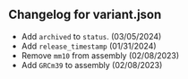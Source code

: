 ## Changelog for variant.json

* Add `archived` to `status`. (03/05/2024)
* Add `release_timestamp` (01/31/2024)
* Remove `mm10` from assembly (02/08/2023)
* Add `GRCm39` to assembly (02/08/2023)
